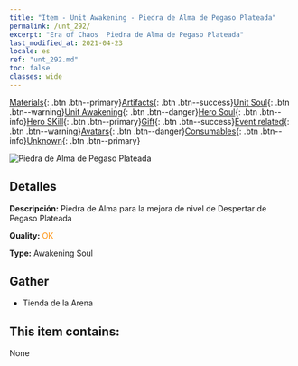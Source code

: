 ```yaml
---
title: "Item - Unit Awakening - Piedra de Alma de Pegaso Plateada"
permalink: /unt_292/
excerpt: "Era of Chaos  Piedra de Alma de Pegaso Plateada"
last_modified_at: 2021-04-23
locale: es
ref: "unt_292.md"
toc: false
classes: wide
---
```

 [Materials](/ItemsES/){: .btn .btn--primary}[Artifacts](/ItemsES/Artifacts/){: .btn .btn--success}[Unit Soul](/ItemsES/UnitSoul/){: .btn .btn--warning}[Unit Awakening](/ItemsES/UnitAwakening/){: .btn .btn--danger}[Hero Soul](/ItemsES/HeroSoul/){: .btn .btn--info}[Hero SKill](/ItemsES/HeroSkill/){: .btn .btn--primary}[Gift](/ItemsES/Gift/){: .btn .btn--success}[Event related](/ItemsES/Events/){: .btn .btn--warning}[Avatars](/ItemsES/Avatars/){: .btn .btn--danger}[Consumables](/ItemsES/Consumables/){: .btn .btn--info}[Unknown](/ItemsES/Unknown/){: .btn .btn--primary}

 ![Piedra de Alma de Pegaso Plateada](/images/u/tia_yinyifeima.jpg)

## Detalles
 **Descripción:** Piedra de Alma para la mejora de nivel de Despertar de Pegaso Plateada

 **Quality:** <span style="color: #FF8C00">OK</span>

 **Type:** Awakening Soul

## Gather

*    Tienda de la Arena 

## This item contains:

  None

